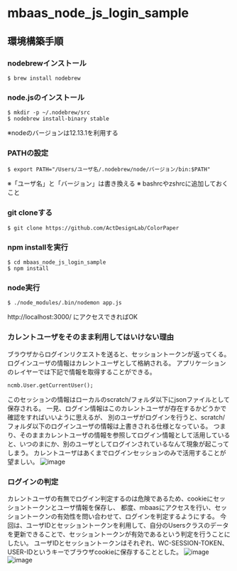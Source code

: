 # mbaas_node_js_login_sample

## 環境構築手順
### nodebrewインストール　
```
$ brew install nodebrew
```

### node.jsのインストール
```
$ mkdir -p ~/.nodebrew/src
$ nodebrew install-binary stable
```
※nodeのバージョンは12.13.1を利用する

### PATHの設定
```
$ export PATH="/Users/ユーザ名/.nodebrew/node/バージョン/bin:$PATH"
```
※「ユーザ名」と「バージョン」は書き換える
※ bashrcやzshrcに追加しておくこと

### git cloneする
```
$ git clone https://github.com/ActDesignLab/ColorPaper
```

### npm installを実行
```
$ cd mbaas_node_js_login_sample
$ npm install
```

### node実行
```
$ ./node_modules/.bin/nodemon app.js
```
http://localhost:3000/
にアクセスできればOK

### カレントユーザをそのまま利用してはいけない理由
ブラウザからログインリクエストを送ると、セッショントークンが返ってくる。
ログインユーザの情報はカレントユーザとして格納される。
アプリケーションのレイヤーでは下記で情報を取得することができる。
```
ncmb.User.getCurrentUser();
```
このセッションの情報はローカルのscratch/フォルダ以下にjsonファイルとして保存される。
一見、ログイン情報はこのカレントユーザが存在するかどうかで確認をすればいいように思えるが、
別のユーザがログインを行うと、scratch/フォルダ以下のログインユーザの情報は上書きされる仕様となっている。
つまり、そのままカレントユーザの情報を参照してログイン情報として活用していると、いつのまにか、別のユーザとしてログインされているなんて現象が起こってしまう。
カレントユーザはあくまでログインセッションのみで活用することが望ましい。
![image](https://user-images.githubusercontent.com/710780/105580518-31803a80-5dd0-11eb-9907-4775b659c581.png)
### ログインの判定
カレントユーザの有無でログイン判定するのは危険であるため、cookieにセッショントークンとユーザ情報を保存し、
都度、mbaasにアクセスを行い、セッショントークンの有効性を問い合わせて、ログインを判定するようにする。
今回は、ユーザIDとセッショントークンを利用して、自分のUsersクラスのデータを更新できることで、セッショントークンが有効であるという判定を行うことにしたい。
ユーザIDとセッショントークンはそれぞれ、WC-SESSION-TOKEN、USER-IDというキーでブラウザcookieに保存することとした。
![image](https://user-images.githubusercontent.com/710780/105580521-35ac5800-5dd0-11eb-9260-12400ca152bd.png)
![image](https://user-images.githubusercontent.com/710780/105580525-39d87580-5dd0-11eb-875a-a115729dd2bd.png)
